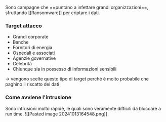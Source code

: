 Sono campagne che ==puntano a infettare grandi organizzazioni==, sfruttando [[Ransomware]] per criptare i dati.

### Target attacco
- Grandi corporate
- Banche
- Fornitori di energia
- Ospedali e associati
- Agenzie governative
- Celebrità
- Chiunque sia in possesso di informazioni sensibili

-> vengono scelte questo tipo di target perché è molto probabile che paghino il riscatto dei dati

### Come avviene l'intrusione
Sono intrusioni molto rapide, le quali sono veramente difficili da bloccare a run time.
![[Pasted image 20241013164548.png]]